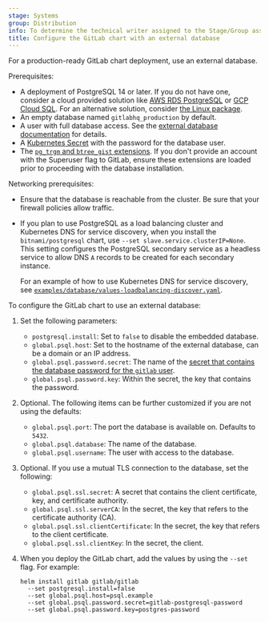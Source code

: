 ```yaml
---
stage: Systems
group: Distribution
info: To determine the technical writer assigned to the Stage/Group associated with this page, see https://handbook.gitlab.com/handbook/product/ux/technical-writing/#assignments
title: Configure the GitLab chart with an external database
---
```


For a production-ready GitLab chart deployment, use an external database.

Prerequisites:

- A deployment of PostgreSQL 14 or later. If you do not have one, consider
  a cloud provided solution like [AWS RDS PostgreSQL](https://aws.amazon.com/rds/postgresql/)
  or [GCP Cloud SQL](https://cloud.google.com/sql/). For an alternative solution,
  consider [the Linux package](external-omnibus-psql.md).
- An empty database named `gitlabhq_production` by default.
- A user with full database access. See the
  [external database documentation](https://docs.gitlab.com/administration/postgresql/external/) for details.
- A [Kubernetes Secret](https://kubernetes.io/docs/concepts/configuration/secret/) with the password for the database user.
- The [`pg_trgm` and `btree_gist` extensions](https://docs.gitlab.com/install/postgresql_extensions/). If you don't provide an account with
  the Superuser flag to GitLab, ensure these extensions are loaded prior to
  proceeding with the database installation.

Networking prerequisites:

- Ensure that the database is reachable from the cluster. Be sure that your firewall policies allow traffic.
- If you plan to use PostgreSQL as a load balancing cluster and Kubernetes
  DNS for service discovery, when you install the `bitnami/postgresql` chart,
  use `--set slave.service.clusterIP=None`.
  This setting configures the PostgreSQL secondary service as a headless service to
  allow DNS `A` records to be created for each secondary instance.

  For an example of how to use Kubernetes DNS for service discovery,
  see [`examples/database/values-loadbalancing-discover.yaml`](https://gitlab.com/gitlab-org/charts/gitlab/tree/master/examples/database/values-loadbalancing-discover.yaml).

To configure the GitLab chart to use an external database:

1. Set the following parameters:

   - `postgresql.install`: Set to `false` to disable the embedded database.
   - `global.psql.host`: Set to the hostname of the external database, can be a domain or an IP address.
   - `global.psql.password.secret`: The name of the [secret that contains the database password for the `gitlab` user](../../installation/secrets.md#postgresql-password).
   - `global.psql.password.key`: Within the secret, the key that contains the password.

1. Optional. The following items can be further customized if you are not using the defaults:

   - `global.psql.port`: The port the database is available on. Defaults to `5432`.
   - `global.psql.database`: The name of the database.
   - `global.psql.username`: The user with access to the database.

1. Optional. If you use a mutual TLS connection to the database, set the following:

   - `global.psql.ssl.secret`: A secret that contains the client certificate, key, and certificate authority.
   - `global.psql.ssl.serverCA`: In the secret, the key that refers to the certificate authority (CA).
   - `global.psql.ssl.clientCertificate`: In the secret, the key that refers to the client certificate.
   - `global.psql.ssl.clientKey`: In the secret, the client.

1. When you deploy the GitLab chart, add the values by using the `--set` flag. For example:

   ```shell
   helm install gitlab gitlab/gitlab
     --set postgresql.install=false
     --set global.psql.host=psql.example
     --set global.psql.password.secret=gitlab-postgresql-password
     --set global.psql.password.key=postgres-password
   ```
